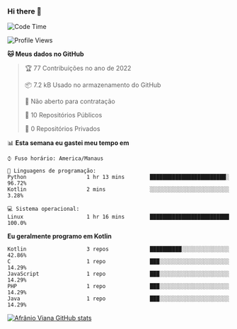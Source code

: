 ### Hi there 👋

<!--
**afranio-viana/afranio-viana** is a ✨ _special_ ✨ repository because its `README.md` (this file) appears on your GitHub profile.

Here are some ideas to get you started:

- 🔭 I’m currently working on ...
- 🌱 I’m currently learning ...
- 👯 I’m looking to collaborate on ...
- 🤔 I’m looking for help with ...
- 💬 Ask me about ...
- 📫 How to reach me: ...
- 😄 Pronouns: ...
- ⚡ Fun fact: ...
-->
<!--START_SECTION:waka-->
![Code Time](http://img.shields.io/badge/Code%20Time-1%20hr%2016%20mins-blue)

![Profile Views](http://img.shields.io/badge/Visualizac%C3%B5es%20do%20perfil-170-blue)

**🐱 Meus dados no GitHub** 

> 🏆 77 Contribuições no ano de 2022
 > 
> 📦 7.2 kB Usado no armazenamento do GitHub 
 > 
> 🚫 Não aberto para contratação
 > 
> 📜 10 Repositórios Públicos 
 > 
> 🔑 0 Repositórios Privados  
 > 
📊 **Esta semana eu gastei meu tempo em** 

```text
⌚︎ Fuso horário: America/Manaus

💬 Linguagens de programação: 
Python                   1 hr 13 mins        ████████████████████████░   96.72% 
Kotlin                   2 mins              ░░░░░░░░░░░░░░░░░░░░░░░░░   3.28%

💻 Sistema operacional: 
Linux                    1 hr 16 mins        █████████████████████████   100.0%

```

**Eu geralmente programo em Kotlin** 

```text
Kotlin                   3 repos             ██████████░░░░░░░░░░░░░░░   42.86% 
C                        1 repo              ███░░░░░░░░░░░░░░░░░░░░░░   14.29% 
JavaScript               1 repo              ███░░░░░░░░░░░░░░░░░░░░░░   14.29% 
PHP                      1 repo              ███░░░░░░░░░░░░░░░░░░░░░░   14.29% 
Java                     1 repo              ███░░░░░░░░░░░░░░░░░░░░░░   14.29%

```



<!--END_SECTION:waka-->
[![Afrânio Viana GitHub stats](https://github-readme-stats.vercel.app/api?username=afranio-viana)](https://github.com/anuraghazra/github-readme-stats)

